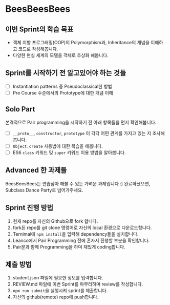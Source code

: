 # BeesBeesBees

## 이번 Sprint의 학습 목표

- 객체 지향 프로그래밍(OOP)의 Polymorphism과, Inheritance의 개념을 이해하고 코드로 작성해봅니다.
- 다양한 현실 세계의 모델을 객체로 추상화 해봅니다.

## Sprint를 시작하기 전 알고있어야 하는 것들

- [ ] Instantiation patterns 중 Pseudoclassical한 방법
- [ ] Pre Course 수준에서의 Prototype에 대한 개념 이해

## Solo Part

본격적으로 Pair programming을 시작하기 전 아래 항목들을 먼저 확인해봅니다.

- [ ] `__proto__`, `constructor`, `prototype` 이 각각 어떤 관계를 가지고 있는 지 조사해봅니다.
- [ ] `Object.create` 사용법에 대한 복습을 해봅니다.
- [ ] ES6 `class` 키워드 및 `super` 키워드 이용 방법을 알아봅니다.

## Advanced 한 과제들

BeesBeesBees는 연습삼아 해볼 수 있는 가벼운 과제입니다 :) 완료하셨으면, Subclass Dance Party로 넘어가주세요.

## Sprint 진행 방법

1. 현재 repo를 자신의 Github으로 fork 합니다.
2. fork된 repo를 git clone 명령어로 자신의 local 환경으로 다운로드합니다.
3. Ternimal에 `npm install`을 입력해 dependency들을 설치합니다.
4. Leanco에서 Pair Programming 전에 혼자서 진행할 부분을 확인합니다.
5. Pair분과 함께 Programming을 하며 재밌게 coding합니다.

## 제출 방법

1. student.json 파일에 필요한 정보를 입력합니다.
2. REVIEW.md 파일에 이번 Sprint를 마무리하며 review를 작성합니다.
3. `npm run submit`을 실행시켜 sprint를 제출합니다.
4. 자신의 github(remote) repo에 push합니다.
